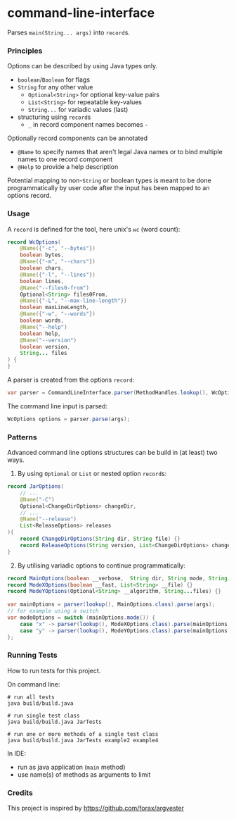 # command-line-interface
Parses `main(String... args)` into `record`s.

### Principles
Options can be described by using Java types only.

* `boolean`/`Boolean` for flags
* `String` for any other value
  * `Optional<String>` for optional key-value pairs
  * `List<String>` for repeatable key-values 
  * `String...` for variadic values (last)
* structuring using `record`s
  * `_` in record component names becomes `-`

Optionally record components can be annotated

* `@Name` to specify names that aren't legal Java names or to bind multiple names to one record component
* `@Help` to provide a help description


Potential mapping to non-`String` or boolean types is meant to be done 
programmatically by user code after the input has been mapped to an options record.

### Usage
A `record` is defined for the tool, here unix's `wc` (word count):

```java
record WcOptions(
    @Name({"-c", "--bytes"})
    boolean bytes,
    @Name({"-m", "--chars"})
    boolean chars,
    @Name({"-l", "--lines"})
    boolean lines,
    @Name("--files0-from")
    Optional<String> files0From,
    @Name({"-L", "--max-line-length"})
    boolean maxLineLength,
    @Name({"-w", "--words"})
    boolean words,
    @Name("--help")
    boolean help,
    @Name("--version")
    boolean version,
    String... files
) {
}
```

A parser is created from the options `record`:
```java
var parser = CommandLineInterface.parser(MethodHandles.lookup(), WcOptions.class);
```

The command line input is parsed:
```java
WcOptions options = parser.parse(args);
```

### Patterns
Advanced command line options structures can be build in (at least) two ways.

1. By using `Optional` or `List` or nested option `record`s:

```java
record JarOptions(
    // ...
    @Name("-C")
    Optional<ChangeDirOptions> changeDir,
    // ...
    @Name("--release")
    List<ReleaseOptions> releases
){
    record ChangeDirOptions(String dir, String file) {}
    record ReleaseOptions(String version, List<ChangeDirOptions> changeDirs) {}
}
```

2. By utilising variadic options to continue programmatically:

```java
record MainOptions(boolean __verbose,  String dir, String mode, String... rest) {}
record ModeXOptions(boolean __fast, List<String> __file) {}
record ModeYOptions(Optional<String> __algorithm, String...files) {}
 
var mainOptions = parser(lookup(), MainOptions.class).parse(args);
// for example using a switch
var modeOptions = switch (mainOptions.mode()) {
    case "x" -> parser(lookup(), ModeXOptions.class).parse(mainOptions.rest());
    case "y" -> parser(lookup(), ModeYOptions.class).parse(mainOptions.rest());
};
```

### Running Tests
How to run tests for this project.

On command line:
```shell
# run all tests
java build/build.java

# run single test class
java build/build.java JarTests

# run one or more methods of a single test class
java build/build.java JarTests example2 example4
```

In IDE:
* run as java application (`main` method)
* use name(s) of methods as arguments to limit

### Credits

This project is inspired by https://github.com/forax/argvester